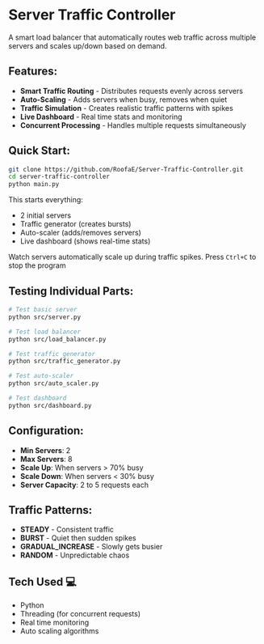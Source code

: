 # Server Traffic Controller

A smart load balancer that automatically routes web traffic across multiple servers and scales up/down based on demand.

## Features:

- **Smart Traffic Routing** - Distributes requests evenly across servers
- **Auto-Scaling** - Adds servers when busy, removes when quiet
- **Traffic Simulation** - Creates realistic traffic patterns with spikes
- **Live Dashboard** - Real time stats and monitoring
- **Concurrent Processing** - Handles multiple requests simultaneously

## Quick Start:

```bash
git clone https://github.com/RoofaE/Server-Traffic-Controller.git
cd server-traffic-controller
python main.py
```
This starts everything:
- 2 initial servers
- Traffic generator (creates bursts)
- Auto-scaler (adds/removes servers)
- Live dashboard (shows real-time stats)
  
Watch servers automatically scale up during traffic spikes. 
Press `Ctrl+C` to stop the program

## Testing Individual Parts:

```bash
# Test basic server
python src/server.py

# Test load balancer
python src/load_balancer.py

# Test traffic generator
python src/traffic_generator.py

# Test auto-scaler
python src/auto_scaler.py

# Test dashboard
python src/dashboard.py
```

## Configuration:

- **Min Servers**: 2
- **Max Servers**: 8
- **Scale Up**: When servers > 70% busy
- **Scale Down**: When servers < 30% busy
- **Server Capacity**: 2 to 5 requests each

## Traffic Patterns:

- **STEADY** - Consistent traffic
- **BURST** - Quiet then sudden spikes
- **GRADUAL_INCREASE** - Slowly gets busier
- **RANDOM** - Unpredictable chaos

## Tech Used 💻

- Python
- Threading (for concurrent requests)
- Real time monitoring
- Auto scaling algorithms
